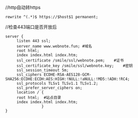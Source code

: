 <p>//http自动转https</p>
<pre><div class="hljs"><code class="lang-js">rewrite ^(.*)$ https:<span class="hljs-comment">//$host$1 permanent;</span>
</code></div></pre>
<p>//检查443端口是否开放后</p>
<pre><div class="hljs"><code class="lang-js">server {
     listen <span class="hljs-number">443</span> ssl; 
     server_name www.webnote.fun; #域名
     root html;
     index index.html index.htm;
     ssl_certificate /smile/ssl/webnote.pem;	#证书
     ssl_certificate_key /smile/ssl/webnote.key;	#密钥
     ssl_session_timeout <span class="hljs-number">5</span>m;
     ssl_ciphers ECDHE-RSA-AES128-GCM-SHA256:ECDHE:ECDH:AES:HIGH:!NULL:!aNULL:!MD5:!ADH:!RC4; 
     ssl_protocols TLSv1 TLSv1<span class="hljs-number">.1</span> TLSv1<span class="hljs-number">.2</span>; 
     ssl_prefer_server_ciphers on;
     location / {
     root html;  #站点目录
     index index.html index.htm;
                }
}
</code></div></pre>